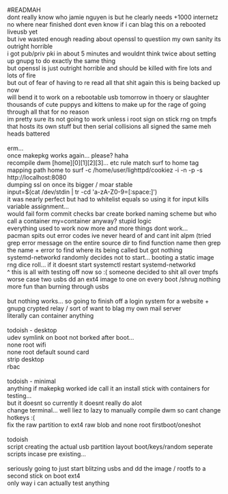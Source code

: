 #READMAH
<br>
dont really know who jamie nguyen is but he clearly needs +1000 internetz<br>
no where near finished dont even know if i can blag this on a rebooted liveusb yet <br>
but ive wasted enough reading about openssl to questiion my own sanity its outright horrible<br>
i got pub/priv pki in about 5 minutes and wouldnt think twice about setting up gnupg to do exactly the same thing<br>
but openssl is just outright horrible and should be killed with fire lots and lots of fire <br>
but out of fear of having to re read all that shit again this is being backed up now<br>
will bend it to work on a rebootable usb tomorrow in thoery or slaughter thousands of cute puppys and kittens to make up for the rage of going through all that for no reason<br>
im pretty sure its not going to work unless i root sign on stick rng on tmpfs that hosts its own stuff but then serial collisions all signed the same meh heads battered<br>
<br>
erm...<br>
once makepkg works again... please? haha<br>
recompile dwm [home][0][1][2][3]... etc rule match surf to home tag<br>
mapping path home to surf -c /home/user/lighttpd/cookiez -i -n -p -s http://localhost:8080<br>
dumping ssl on once its bigger / moar stable<br>
input=$(cat /dev/stdin | tr -cd 'a-zA-Z0-9=[:space:]')<br>
it was nearly perfect but had to whitelist equals so using it for input kills variable assignment...<br>
would fail form commit checks bar create borked naming scheme but who call a container my=container anyway? stupid logic<br>
everything used to work now more and more things dont work...<br>
pacman spits out error codes ive never heard of and cant init alpm (tried grep error message on the entire source dir to find function name then grep the name + error to find where its being called but got nothing<br>
systemd-networkd randomly decides not to start... booting a static image rng dice roll... if it doesnt start systemctl restart systemd-networkd<br>
^ this is all with testing off now so :( someone decided to shit all over tmpfs<br>
worse case two usbs dd an ext4 image to one on every boot /shrug nothing more fun than burning through usbs<br>
<br>
but nothing works... so going to finish off a login system for a website + gnupg crypted relay / sort of want to blag my own mail server<br>
literally can container anything<br>
<br>
todoish - desktop<br>
udev symlink on boot not borked after boot...<br>
none root wifi<br>
none root default sound card<br>
strip desktop<br>
rbac<br>
<br>
todoish - minimal<br>
anything if makepkg worked ide call it an install stick with containers for testing...<br>
but it doesnt so currently it doesnt really do alot<br>
change terminal... well liez to lazy to manually compile dwm so cant change hotkeys :(<br>
fix the raw partition to ext4 raw blob and none root firstboot/oneshot<br>
<br>
todoish<br>
script creating the actual usb partition layout boot/keys/random seperate scripts incase pre existing...<br>
<br>
seriously going to just start blitzing usbs and dd the image / rootfs to a second stick on boot ext4<br>
only way i can actually test anything<br>
<br>
